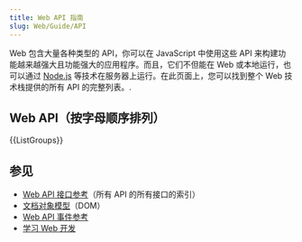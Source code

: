 ```yaml
---
title: Web API 指南
slug: Web/Guide/API
---
```


Web 包含大量各种类型的 API，你可以在 JavaScript 中使用这些 API 来构建功能越来越强大且功能强大的应用程序。而且，它们不但能在 Web 或本地运行，也可以通过 [Node.js](https://nodejs.org/) 等技术在服务器上运行。在此页面上，您可以找到整个 Web 技术栈提供的所有 API 的完整列表。.

## Web API（按字母顺序排列）

{{ListGroups}}

## 参见

- [Web API 接口参考](/zh-CN/docs/Web/API)（所有 API 的所有接口的索引）
- [文档对象模型](/zh-CN/docs/Web/API/Document_Object_Model)（DOM）
- [Web API 事件参考](/zh-CN/docs/Web/Events)
- [学习 Web 开发](/zh-CN/docs/Learn)
